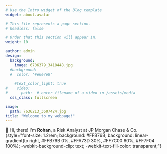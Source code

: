 ```yaml
---
# Use the Intro widget of the Blog template
widget: about.avatar

# This file represents a page section.
# headless: false

# Order that this section will appear in.
weight: 10

author: admin
design:
  background:
    image: 6706379_3418448.jpg
  #background:
  #  color: '#e6e7e8'
    
    #text_color_light: true
#    video:
#      path:  # enter filename of a video in /assets/media
  css_class: fullscreen

image: 
  path: 7636213_3607424.jpg
title: "Welcome to my webpage!"
---
```


👋 Hi, there! I'm **Rohan**, a Risk Analyst at JP Morgan Chase & Co.
{style="font-size: 1.2rem; background: #FFB76B; background: linear-gradient(to right, #FFB76B 0%, #FFA73D 30%, #FF7C00 60%, #FF7F04 100%); -webkit-background-clip: text; -webkit-text-fill-color: transparent;"}


